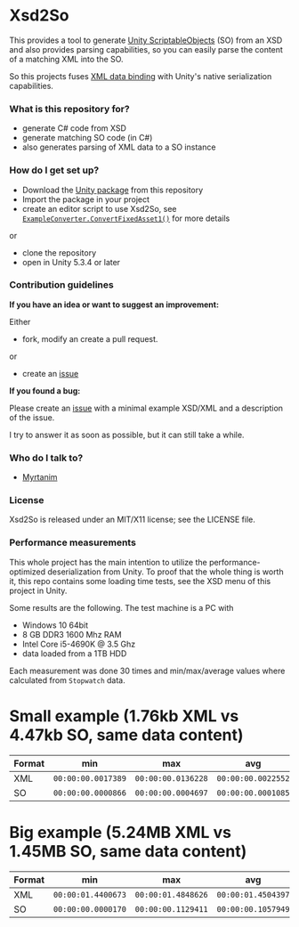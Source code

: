 # Xsd2So #

This provides a tool to generate [Unity ScriptableObjects](http://docs.unity3d.com/Manual/class-ScriptableObject.html) (SO) from an XSD and also provides parsing capabilities, so you can easily parse the content of a matching XML into the SO.

So this projects fuses [XML data binding](https://en.wikipedia.org/wiki/XML_data_binding) with Unity's native serialization capabilities.

### What is this repository for? ###

* generate C# code from XSD
* generate matching SO code (in C#)
* also generates parsing of XML data to a SO instance

### How do I get set up? ###

* Download the [Unity package](https://bitbucket.org/Myrtanim/xsd2so/downloads/xsd2so.unitypackage) from this repository
* Import the package in your project
* create an editor script to use Xsd2So, see [`ExampleConverter.ConvertFixedAsset1()`](https://bitbucket.org/Myrtanim/xsd2so/src/ffd2c0d59dafabec3d26dc55010d2ceec0f91dbf/Assets/Example/Editor/ExampleConverter.cs?at=default&fileviewer=file-view-default) for more details

or

* clone the repository
* open in Unity 5.3.4 or later

### Contribution guidelines ###

**If you have an idea or want to suggest an improvement:**

Either

* fork, modify an create a pull request.

or

* create an [issue](https://bitbucket.org/Myrtanim/xsd2so/issues)

**If you found a bug:**

Please create an [issue](https://bitbucket.org/Myrtanim/xsd2so/issues) with a minimal example XSD/XML and a description of the issue.

I try to answer it as soon as possible, but it can still take a while.

### Who do I talk to? ###

* [Myrtanim](https://bitbucket.org/Myrtanim/)

### License ###

Xsd2So is released under an MIT/X11 license; see the LICENSE file.

### Performance measurements ###
This whole project has the main intention to utilize the performance-optimized deserialization from Unity.
To proof that the whole thing is worth it, this repo contains some loading time tests, see the XSD menu of this project in Unity.

Some results are the following. The test machine is a PC with

* Windows 10 64bit
* 8 GB DDR3 1600 Mhz RAM
* Intel Core i5-4690K @ 3.5 Ghz
* data loaded from a 1TB HDD

Each measurement was done 30 times and min/max/average values where calculated from `Stopwatch` data.

# Small example (1.76kb XML vs 4.47kb SO, same data content) #
| Format |        min         |         max        |        avg         |
| ------ | ------------------ | ------------------ | ------------------ |
| XML    | `00:00:00.0017389` | `00:00:00.0136228` | `00:00:00.0022552` |
| SO     | `00:00:00.0000866` | `00:00:00.0004697` | `00:00:00.0001085` |

# Big example (5.24MB XML vs 1.45MB SO, same data content) #
| Format |        min         |         max        |        avg         |
| ------ | ------------------ | ------------------ | ------------------ |
| XML    | `00:00:01.4400673` | `00:00:01.4848626` | `00:00:01.4504397` |
| SO     | `00:00:00.0000170` | `00:00:00.1129411` | `00:00:00.1057949` |